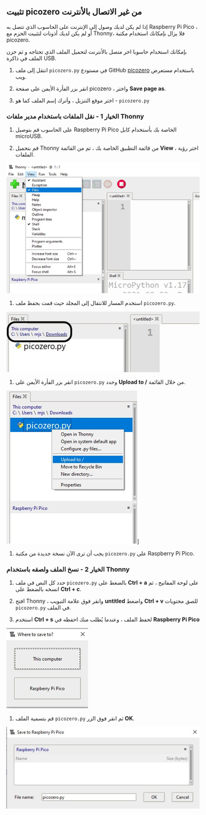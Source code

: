 ## تثبيت picozero من غير الاتصال بالأنترنت

إذا لم يكن لديك وصول إلى الإنترنت على الحاسوب الذي تتصل به Raspberry Pi Pico ، أو لم يكن لديك أذونات لتثبيت الحزم مع Thonny، فلا يزال بإمكانك استخدام مكتبة picozero.

بإمكانك استخدام حاسوبا اخر متصل بالأنترنت لتحميل الملف الذي تحتاجه و ثم خزن الملف في ذاكرة USB.

1. انتقل إلى ملف `picozero.py` في مستودع GitHub [picozero](https://raw.githubusercontent.com/RaspberryPiFoundation/picozero/master/picozero/picozero.py?token=GHSAT0AAAAAABRLTKWZCT53CGKBFHMJGE54YSC762A) باستخدام مستعرض ويب.

1. انقر بزر الفأرة الأيمن على صفحة picozero ، واختر **Save page as**.

1. اختر موقع التنزيل ، وأترك إسم الملف كما هو - `picozero.py`
### الخيار 1 - نقل الملفات باستخدام مدير ملفات Thonny

1. على الحاسوب قم بتوصيل Raspberry Pi Pico الخاصة بك بأستخدام كابل microUSB.

1. قم بتحميل Thonny من قائمة التطبيق الخاصة بك ، ثم من القائمة **View** ، اختر رؤية الملفات.

![تم تحديد قائمة العرض وتم فحص الملفات](images/view_files.jpg)

1. استخدم المسار للانتقال إلى المجلد حيث قمت بحفظ ملف `picozero.py`.

![تم تمييز مسار الملف في علامة تبويب الملفات في Thonny](images/navigate_downloads.jpg)

1. انقر بزر الفأرة الأيمن على `picozero.py` وحدد **Upload to /** من خلال القائمة.

![يتم عرض قائمة السياق مع التحميل إلى / المحدد](images/upload_files.jpg)]

1. يجب أن ترى الآن نسخة جديدة من مكتبة `picozero.py` على Raspberry Pi Pico.

### الخيار 2 - نسخ الملف ولصقه باستخدام Thonny

1. حدد كل النص في ملف `picozero.py` بالضغط على **Ctrl + a** على لوحة المفاتيح ، ثم انسخه بالضغط على **Ctrl + c**.

1. افتح Thonny ، وانقر فوق علامة التبويب **untitled** واضغط **Ctrl + v** للصق محتويات `picozero.py` في الملف.

1. استخدم **Ctrl + s** لحفظ الملف ، وعندما يُطلب منك احفظه في **Raspberry Pi Pico**

![تظهر خيارات الحفظ مع عرض هذا الكمبيوتر و Raspberry Pi Pico](images/save_to.jpg)

1. قم بتسمية الملف `picozero.py` ثم انقر فوق الزر **OK**.

![تمت كتابة picozero.py في حقل إسم الملف و ظهر زرا موافق و إلغاء](images/save_file.jpg)

